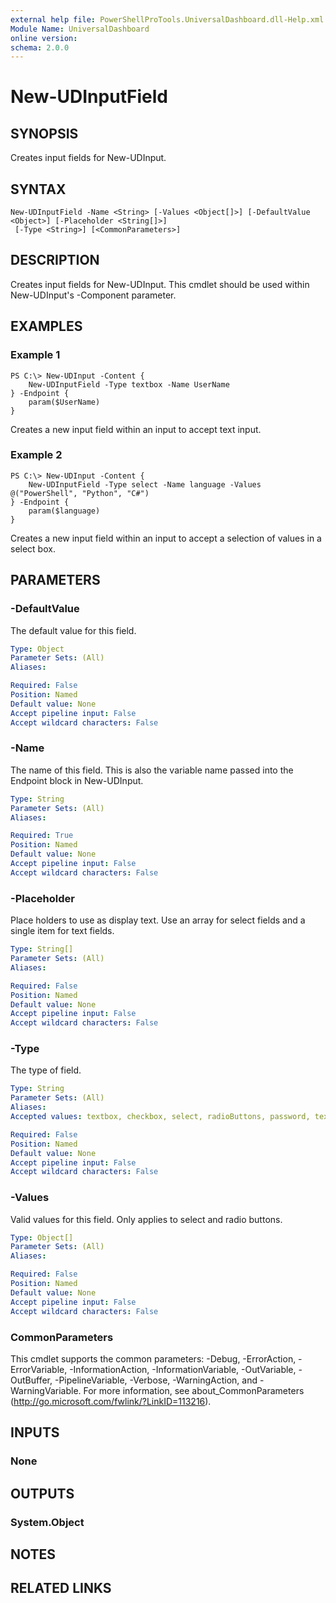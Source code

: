 ```yaml
---
external help file: PowerShellProTools.UniversalDashboard.dll-Help.xml
Module Name: UniversalDashboard
online version: 
schema: 2.0.0
---
```


# New-UDInputField

## SYNOPSIS
Creates input fields for New-UDInput. 

## SYNTAX

```
New-UDInputField -Name <String> [-Values <Object[]>] [-DefaultValue <Object>] [-Placeholder <String[]>]
 [-Type <String>] [<CommonParameters>]
```

## DESCRIPTION
Creates input fields for New-UDInput. This cmdlet should be used within New-UDInput's -Component parameter.

## EXAMPLES

### Example 1
```
PS C:\> New-UDInput -Content {
    New-UDInputField -Type textbox -Name UserName 
} -Endpoint {
    param($UserName)
}
```

Creates a new input field within an input to accept text input.

### Example 2
```
PS C:\> New-UDInput -Content {
    New-UDInputField -Type select -Name language -Values @("PowerShell", "Python", "C#")
} -Endpoint {
    param($language)
}
```

Creates a new input field within an input to accept a selection of values in a select box.

## PARAMETERS

### -DefaultValue
The default value for this field.

```yaml
Type: Object
Parameter Sets: (All)
Aliases: 

Required: False
Position: Named
Default value: None
Accept pipeline input: False
Accept wildcard characters: False
```

### -Name
The name of this field. This is also the variable name passed into the Endpoint block in New-UDInput.

```yaml
Type: String
Parameter Sets: (All)
Aliases: 

Required: True
Position: Named
Default value: None
Accept pipeline input: False
Accept wildcard characters: False
```

### -Placeholder
Place holders to use as display text. Use an array for select fields and a single item for text fields.

```yaml
Type: String[]
Parameter Sets: (All)
Aliases: 

Required: False
Position: Named
Default value: None
Accept pipeline input: False
Accept wildcard characters: False
```

### -Type
The type of field.

```yaml
Type: String
Parameter Sets: (All)
Aliases: 
Accepted values: textbox, checkbox, select, radioButtons, password, textarea, switch

Required: False
Position: Named
Default value: None
Accept pipeline input: False
Accept wildcard characters: False
```

### -Values
Valid values for this field. Only applies to select and radio buttons. 

```yaml
Type: Object[]
Parameter Sets: (All)
Aliases: 

Required: False
Position: Named
Default value: None
Accept pipeline input: False
Accept wildcard characters: False
```

### CommonParameters
This cmdlet supports the common parameters: -Debug, -ErrorAction, -ErrorVariable, -InformationAction, -InformationVariable, -OutVariable, -OutBuffer, -PipelineVariable, -Verbose, -WarningAction, and -WarningVariable. For more information, see about_CommonParameters (http://go.microsoft.com/fwlink/?LinkID=113216).

## INPUTS

### None

## OUTPUTS

### System.Object

## NOTES

## RELATED LINKS

